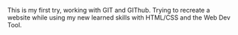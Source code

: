 This is my first try, working with GIT and GIThub.
Trying to recreate a website while using my new learned skills with HTML/CSS and the Web Dev Tool.